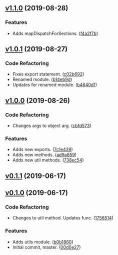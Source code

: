 <a name="v1.1.0"></a>
## [v1.1.0](https://github.com/alexseitsinger/redux-action-types/compare/v1.0.1...v1.1.0) (2019-08-28)

### Features
- Adds mapDispatchForSections. ([f4a2f7b](https://github.com/alexseitsinger/redux-action-types/commit/f4a2f7ba4cdc122eada999da57b6f25465ff560d))


<a name="v1.0.1"></a>
## [v1.0.1](https://github.com/alexseitsinger/redux-action-types/compare/v1.0.0...v1.0.1) (2019-08-27)

### Code Refactoring
- Fixes export statement. ([c02b692](https://github.com/alexseitsinger/redux-action-types/commit/c02b6925f4aecdbc03b89ceb15e4574d1d8f3cf9))
- Renamed module. ([b14eb9d](https://github.com/alexseitsinger/redux-action-types/commit/b14eb9d4ff1984e1c670d67fc64264d637352563))
- Updates for renamed module. ([b4640d1](https://github.com/alexseitsinger/redux-action-types/commit/b4640d1d7da270e8d310c4d89e163aba6c4a6e20))


<a name="v1.0.0"></a>
## [v1.0.0](https://github.com/alexseitsinger/redux-action-types/compare/v0.1.1...v1.0.0) (2019-08-26)

### Code Refactoring
- Changes args to object arg. ([cbfd573](https://github.com/alexseitsinger/redux-action-types/commit/cbfd573182c10c164f46dbb7e1a28f8e4d63fb4f))

### Features
- Adds new exports. ([7c1e439](https://github.com/alexseitsinger/redux-action-types/commit/7c1e43901a7fa99c2613bdefcf709c3db5396d6c))
- Adds new methods. ([ad9a859](https://github.com/alexseitsinger/redux-action-types/commit/ad9a859a050aa0bea79f8bf4887cd49309828b90))
- Adds new util methods. ([738ec54](https://github.com/alexseitsinger/redux-action-types/commit/738ec54683d94569b1eefe991bcd1e943935dd1a))


<a name="v0.1.1"></a>
## [v0.1.1](https://github.com/alexseitsinger/redux-action-types/compare/v0.1.0...v0.1.1) (2019-06-17)


<a name="v0.1.0"></a>
## [v0.1.0](https://github.com/alexseitsinger/redux-action-types/compare/00d0e274e8669ac6f9af33c48e31155e4936866b...v0.1.0) (2019-06-17)

### Code Refactoring
- Changes to util method. Updates func. ([1756514](https://github.com/alexseitsinger/redux-action-types/commit/1756514fcad814c0c5524a852e6c10bd7dccb478))

### Features
- Adds utils module. ([b0b1860](https://github.com/alexseitsinger/redux-action-types/commit/b0b1860179c6d5f1e82f6e6f5938fc0a2e3d9d0d))
- Initial commit, master. ([00d0e27](https://github.com/alexseitsinger/redux-action-types/commit/00d0e274e8669ac6f9af33c48e31155e4936866b))


